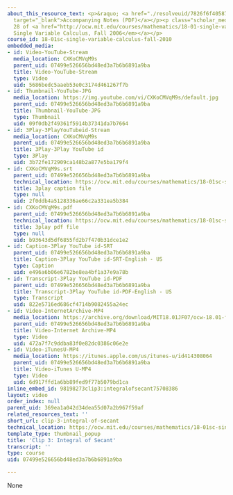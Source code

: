 ```yaml
---
about_this_resource_text: <p>&raquo; <a href="./resolveuid/7826f6f405872339b06e3e87b4ea291d"
  target="_blank">Accompanying Notes (PDF)</a></p><p class="scholar_medsm">From Lecture
  28 of <a href="http://ocw.mit.edu/courses/mathematics/18-01-single-variable-calculus-fall-2006/video-lectures/"><em>18.01
  Single Variable Calculus, Fall 2006</em></a></p>
course_id: 18-01sc-single-variable-calculus-fall-2010
embedded_media:
- id: Video-YouTube-Stream
  media_location: CXKoCMVqM9s
  parent_uid: 07499e526656bd48ed3a7b6b6891a9ba
  title: Video-YouTube-Stream
  type: Video
  uid: 5686bedc5aaeb53e0c3174d461267f7b
- id: Thumbnail-YouTube-JPG
  media_location: https://img.youtube.com/vi/CXKoCMVqM9s/default.jpg
  parent_uid: 07499e526656bd48ed3a7b6b6891a9ba
  title: Thumbnail-YouTube-JPG
  type: Thumbnail
  uid: 09f0db2f49361f5914b37341da7b7664
- id: 3Play-3PlayYouTubeid-Stream
  media_location: CXKoCMVqM9s
  parent_uid: 07499e526656bd48ed3a7b6b6891a9ba
  title: 3Play-3Play YouTube id
  type: 3Play
  uid: 3b72fe172909ca148b2a877e5ba179f4
- id: CXKoCMVqM9s.srt
  parent_uid: 07499e526656bd48ed3a7b6b6891a9ba
  technical_location: https://ocw.mit.edu/courses/mathematics/18-01sc-single-variable-calculus-fall-2010/unit-4-techniques-of-integration/part-a-trigonometric-powers-trigonometric-substitution-and-completing-the-square/session-71-integrals-involving-secant-cosecant-and-cotangent/clip-3-integral-of-secant/CXKoCMVqM9s.srt
  title: 3play caption file
  type: null
  uid: 2f0ddb4a5128336ae66c2a331ea5b384
- id: CXKoCMVqM9s.pdf
  parent_uid: 07499e526656bd48ed3a7b6b6891a9ba
  technical_location: https://ocw.mit.edu/courses/mathematics/18-01sc-single-variable-calculus-fall-2010/unit-4-techniques-of-integration/part-a-trigonometric-powers-trigonometric-substitution-and-completing-the-square/session-71-integrals-involving-secant-cosecant-and-cotangent/clip-3-integral-of-secant/CXKoCMVqM9s.pdf
  title: 3play pdf file
  type: null
  uid: b93643d5df6855fd2b7f470b31dce1e2
- id: Caption-3Play YouTube id-SRT
  parent_uid: 07499e526656bd48ed3a7b6b6891a9ba
  title: Caption-3Play YouTube id-SRT-English - US
  type: Caption
  uid: e496a6b06e6782be8ea4bf1a37e9a78b
- id: Transcript-3Play YouTube id-PDF
  parent_uid: 07499e526656bd48ed3a7b6b6891a9ba
  title: Transcript-3Play YouTube id-PDF-English - US
  type: Transcript
  uid: 822e5716ed686cf4714b9082455a24ec
- id: Video-InternetArchive-MP4
  media_location: https://archive.org/download/MIT18.01JF07/ocw-18.01-f07-lec28_300k.mp4
  parent_uid: 07499e526656bd48ed3a7b6b6891a9ba
  title: Video-Internet Archive-MP4
  type: Video
  uid: 472a7f7c9ddba83f0e82dc0386c06e2e
- id: Video-iTunesU-MP4
  media_location: https://itunes.apple.com/us/itunes-u/id414308064
  parent_uid: 07499e526656bd48ed3a7b6b6891a9ba
  title: Video-iTunes U-MP4
  type: Video
  uid: 6d917ffd1a6bb89fed9f77b5079bd1ca
inline_embed_id: 98198273clip3:integralofsecant75708386
layout: video
order_index: null
parent_uid: 369ea1a042d34dea55d07a2b967f59af
related_resources_text: ''
short_url: clip-3-integral-of-secant
technical_location: https://ocw.mit.edu/courses/mathematics/18-01sc-single-variable-calculus-fall-2010/unit-4-techniques-of-integration/part-a-trigonometric-powers-trigonometric-substitution-and-completing-the-square/session-71-integrals-involving-secant-cosecant-and-cotangent/clip-3-integral-of-secant
template_type: thumbnail_popup
title: 'Clip 3: Integral of Secant'
transcript: ''
type: course
uid: 07499e526656bd48ed3a7b6b6891a9ba

---
```

None